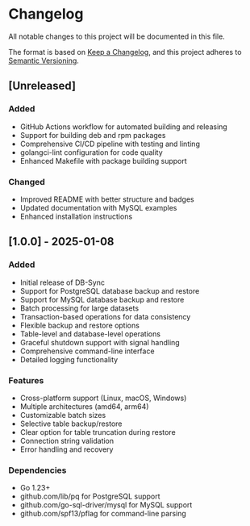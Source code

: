 # Changelog

All notable changes to this project will be documented in this file.

The format is based on [Keep a Changelog](https://keepachangelog.com/en/1.0.0/),
and this project adheres to [Semantic Versioning](https://semver.org/spec/v2.0.0.html).

## [Unreleased]

### Added
- GitHub Actions workflow for automated building and releasing
- Support for building deb and rpm packages
- Comprehensive CI/CD pipeline with testing and linting
- golangci-lint configuration for code quality
- Enhanced Makefile with package building support

### Changed
- Improved README with better structure and badges
- Updated documentation with MySQL examples
- Enhanced installation instructions

## [1.0.0] - 2025-01-08

### Added
- Initial release of DB-Sync
- Support for PostgreSQL database backup and restore
- Support for MySQL database backup and restore
- Batch processing for large datasets
- Transaction-based operations for data consistency
- Flexible backup and restore options
- Table-level and database-level operations
- Graceful shutdown support with signal handling
- Comprehensive command-line interface
- Detailed logging functionality

### Features
- Cross-platform support (Linux, macOS, Windows)
- Multiple architectures (amd64, arm64)
- Customizable batch sizes
- Selective table backup/restore
- Clear option for table truncation during restore
- Connection string validation
- Error handling and recovery

### Dependencies
- Go 1.23+
- github.com/lib/pq for PostgreSQL support
- github.com/go-sql-driver/mysql for MySQL support
- github.com/spf13/pflag for command-line parsing